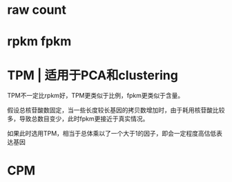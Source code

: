 # raw count

# rpkm fpkm

# TPM | 适用于PCA和clustering

TPM不一定比rpkm好，TPM更类似于比例，fpkm更类似于含量。

假设总核苷酸数固定，当一些长度较长基因的拷贝数增加时，由于耗用核苷酸比较多，导致总数目变少，此时fpkm更接近于真实情况。

如果此时选用TPM，相当于总体乘以了一个大于1的因子，即会一定程度高估低表达基因

# CPM
